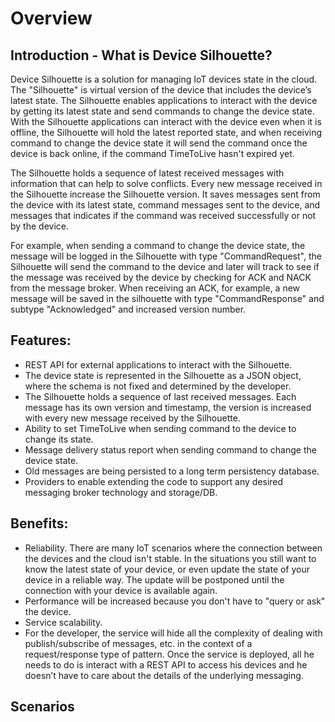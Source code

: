 # Overview

## Introduction - What is Device Silhouette? 

Device Silhouette is a solution for managing IoT devices state in the cloud. The "Silhouette" is virtual version of the device that includes the device’s latest state. The Silhouette enables applications to interact with the device by getting its latest state and send commands to change the device state. With the Silhouette applications can interact with the device even when it is offline, the Silhouette will hold the latest reported state, and when receiving command to change the device state it will send the command once the device is back online, if the command TimeToLive hasn't expired yet.

The Silhouette holds a sequence of latest received messages with information that can help to solve conflicts. Every new message received in the Silhouette increase the Silhouette version. It saves messages sent from the device with its latest state, command messages sent to the device, and messages that indicates if the command was received successfully or not by the device. 

For example, when sending a command to change the device state, the message will be logged in the Silhouette with type "CommandRequest", the Silhouette will send the command to the device and later will track to see if the message was received by the device by checking for ACK and NACK from the message broker. When receiving an ACK, for example, a new message will be saved in the silhouette with type "CommandResponse" and subtype "Acknowledged" and increased version number.


## Features:

- REST API for external applications to interact with the Silhouette.
- The device state is represented in the Silhouette as a JSON object, where the schema is not fixed and determined by the developer. 
- The Silhouette holds a sequence of last received messages. Each message has its own version and timestamp, the version is increased with every new message received by the Silhouette.
- Ability to set TimeToLive when sending command to the device to change its state.
- Message delivery status report when sending command to change the device state.
- Old messages are being persisted to a long term persistency database. 
- Providers to enable extending the code to support any desired messaging broker technology and storage/DB.

## Benefits:

- Reliability. There are many IoT scenarios where the connection between the devices and the cloud isn't stable. In the situations you still want to know the latest state of your device, or even update the state of your device in a reliable way. The update will be postponed until the connection with your device is available again. 
- Performance will be increased because you don't have to "query or ask" the device.
- Service scalability.
- For the developer, the service will hide all the complexity of dealing with publish/subscribe of messages, etc. in the context of a request/response type of pattern. Once the service is deployed, all he needs to do is interact with a REST API to access his devices and he doesn’t have to care about the details of the underlying messaging.




## Scenarios 





